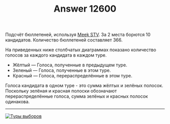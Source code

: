 ﻿---
title: "Answer 12600"
se.owner.user_id: 339283
se.owner.display_name: "nomnoms12"
se.owner.link: "https://ru.meta.stackoverflow.com/users/339283/nomnoms12"
se.answer_id: 12600
se.question_id: 12597
se.post_type: answer
se.is_accepted: False
---
<p>Подсчёт бюллетеней, используя <a href="https://blog.opavote.com/2017/04/meek-stv-explained.html" rel="nofollow noreferrer">Meek STV</a>. За 2 места борются 10 кандидатов. Количество бюллетеней составляет 366.</p>
<p>На приведенных ниже столбчатых диаграммах показано количество голосов за каждого кандидата в каждом туре.</p>
<ul>
<li>Жёлтый — Голоса, полученные в предыдущем туре.</li>
<li>Зеленый — Голоса, полученные в этом туре.</li>
<li>Красный — Голоса, перераспределённые в этом туре.</li>
</ul>
<p>Голоса кандидата в одном туре - это сумма жёлтых и зелёных полосок. Поскольку зелёная и красная полоски обозначают перераспределённые голоса, сумма зелёных и красных полосок одинакова.</p>
<hr />
<p><a href="https://i.stack.imgur.com/es3cs.gif" rel="nofollow noreferrer"><img src="https://i.stack.imgur.com/es3cs.gif" alt="Туры выборов" /></a></p>

